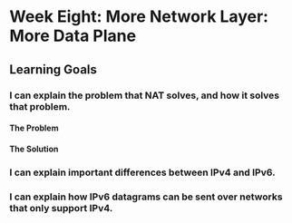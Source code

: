 # Week Eight: More Network Layer: More Data Plane

## Learning Goals

### I can explain the problem that NAT solves, and how it solves that problem.

#### The Problem

#### The Solution

### I can explain important differences between IPv4 and IPv6.

### I can explain how IPv6 datagrams can be sent over networks that only support IPv4.
